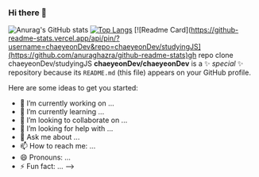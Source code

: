 ### Hi there 👋
![Anurag's GitHub stats](https://github-readme-stats.vercel.app/api?username=chaeyeonDev&show_icons=true&theme=ocean_dark)
[![Top Langs](https://github-readme-stats.vercel.app/api/top-langs/?username=chaeyeondev&layout=compact)](https://github.com/anuraghazra/github-readme-stats)
[![Readme Card](https://github-readme-stats.vercel.app/api/pin/?username=chaeyeonDev&repo=chaeyeonDev/studyingJS](https://github.com/anuraghazra/github-readme-stats)gh repo clone chaeyeonDev/studyingJS
**chaeyeonDev/chaeyeonDev** is a ✨ _special_ ✨ repository because its `README.md` (this file) appears on your GitHub profile.

Here are some ideas to get you started:

- 🔭 I’m currently working on ...
- 🌱 I’m currently learning ...
- 👯 I’m looking to collaborate on ...
- 🤔 I’m looking for help with ...
- 💬 Ask me about ...
- 📫 How to reach me: ...
- 😄 Pronouns: ...
- ⚡ Fun fact: ...
-->
